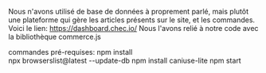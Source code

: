 Nous n'avons utilisé de base de données à proprement parlé, mais plutôt une plateforme qui gère les articles présents sur le site, et les commandes. Voici le lien:
https://dashboard.chec.io/
Nous l'avons relié à notre code avec la bibliothèque commerce.js

commandes pré-requises:
npm install<br>
npx browserslist@latest --update-db
npm install caniuse-lite
npm start
